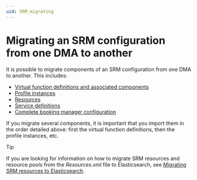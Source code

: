 ```yaml
---
uid: SRM_migrating
---
```


# Migrating an SRM configuration from one DMA to another

It is possible to migrate components of an SRM configuration from one DMA to another. This includes:

- [Virtual function definitions and associated components](xref:SRM_migrating_functions)
- [Profile instances](xref:SRM_migrating_profile_instances)
- [Resources](xref:SRM_migrating_resources)
- [Service definitions](xref:SRM_migrating_service_definitions)
- [Complete booking manager configuration](xref:SRM_migrating_booking_manager_full_configuration)

If you migrate several components, it is important that you import them in the order detailed above: first the virtual function definitions, then the profile instances, etc.

> [!TIP]
> If you are looking for information on how to migrate SRM resources and resource pools from the *Resources.xml* file to Elasticsearch, see [Migrating SRM resources to Elasticsearch](xref:Resources_migration_to_elastic).
